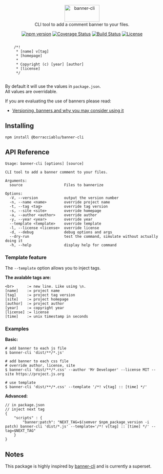 <p align="center">
  <a href="https://github.com/borracciaBlu/banner-cli/" target="_blank">
    <img src="https://github.com/borracciaBlu/banner-cli/assets/2061731/fafb01f3-aec4-45d8-b316-73b9294c3aeb" width="114px" height="55px" alt="banner-cli" />
  </a>

  <br>
  <span align="center">
    CLI tool to add a comment banner to your files.
  </span>
</p>




<p dir="auto"  align="center">
    <a href="https://badge.fury.io/js/%40borracciablu%2Fbanner-cli"><img src="https://badge.fury.io/js/%40borracciablu%2Fbanner-cli.svg" alt="npm version"></a>
    <a href="https://coveralls.io/github/borracciaBlu/banner-cli?branch=main"><img src="https://coveralls.io/repos/github/borracciaBlu/banner-cli/badge.svg?branch=main" alt="Coverage Status"></a>
    <a href="https://github.com/borracciaBlu/banner-cli/actions?query=workflow%3Abuild-test"><img src="https://github.com/borracciaBlu/banner-cli/workflows/build-test/badge.svg" alt="Build Status"></a>
    <a href="https://github.com/borracciaBlu/banner-cli/blob/main/LICENSE"><img src="https://img.shields.io/badge/License-BSD%203--Clause-blue.svg" alt="License"></a>
</p>


```

    /*! 
     * [name] v[tag]
     * [homepage]
     *
     * Copyright (c) [year] [author]
     * [license]
     */


```

By default it will use the values in `package.json`.  
All values are overridable.  

If you are evaluating the use of banners please read:
- [Versioning, banners and why you may consider using it](https://adropincalm.com/blog/versioning-and-banners/)

## Installing

`npm install @borracciablu/banner-cli`


## API Reference

```
Usage: banner-cli [options] [source]

CLI tool to add a banner comment to your files.

Arguments:
  source                   Files to bannerize

Options:
  -V, --version            output the version number
  -n, --name <name>        override project name
  -t, --tag <tag>          override tag version
  -s, --site <site>        override homepage
  -a, --author <author>    override author
  -y, --year <year>        override year
  --template <template>    override template
  -l, --license <license>  override license
  -d, --debug              debug options and args
  --dry-run                test the command, simulate without actually doing it
  -h, --help               display help for command
```

### Template feature

The `--template` option allows you to inject tags.  

**The avalable tags are:**

```
<br>      := new line. Like using \n. 
[name]    := project name
[tag]     := project tag version
[site]    := project homepage
[author]  := project author
[year]    := copyright year
[license] := license
[time]    := unix timestamp in seconds
```

### Examples
**Basic:**

```
# add banner to each js file
$ banner-cli 'dist/**/*.js'

# add banner to each css file
# override author, license, site
$ banner-cli 'dist/**/*.css' --author 'Mr Developer' --license MIT --site https://project.js.org

# use template 
$ banner-cli 'dist/**/*.css' --template '/*! v[tag] :: [time] */'
```

**Advanced:**

```
// in package.json 
// inject next tag 
{
    "scripts" : {
        "banner:patch": "NEXT_TAG=$(semver $npm_package_version -i patch) banner-cli 'dist/*.js' --template='/*! v[tag] :: [time] */' --tag=$NEXT_TAG"
    }
}

```

## Notes 
This package is highly inspired by [banner-cli](https://www.npmjs.com/package/banner-cli) and is currently a superset.
